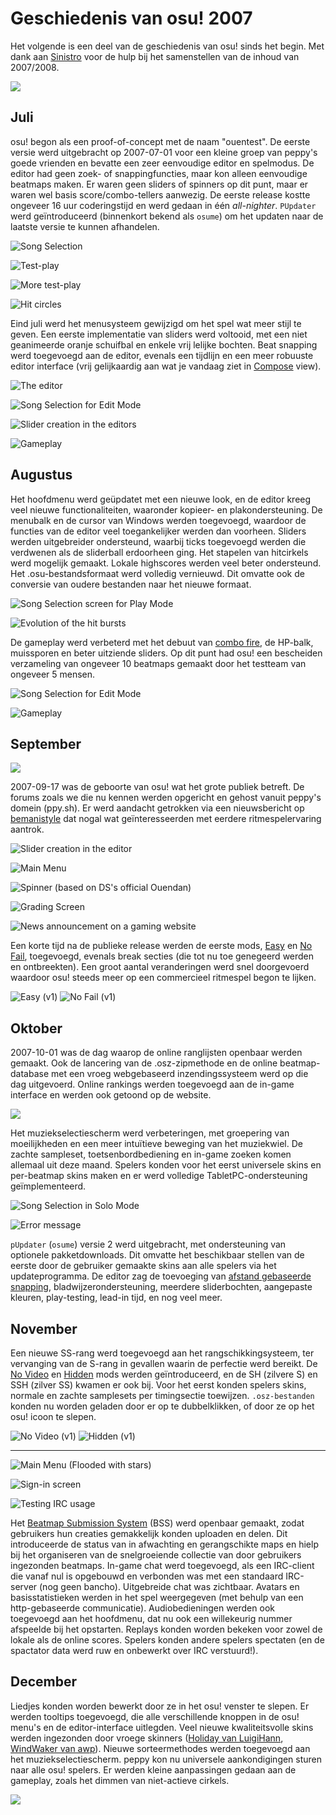# Geschiedenis van osu! 2007

Het volgende is een deel van de geschiedenis van osu! sinds het begin. Met dank aan [Sinistro](https://osu.ppy.sh/users/5530) voor de hulp bij het samenstellen van de inhoud van 2007/2008.

![](img/2007.jpg)

## Juli

osu! begon als een proof-of-concept met de naam "ouentest". De eerste versie werd uitgebracht op 2007-07-01 voor een kleine groep van peppy's goede vrienden en bevatte een zeer eenvoudige editor en spelmodus. De editor had geen zoek- of snappingfuncties, maar kon alleen eenvoudige beatmaps maken. Er waren geen sliders of spinners op dit punt, maar er waren wel basis score/combo-tellers aanwezig. De eerste release kostte ongeveer 16 uur coderingstijd en werd gedaan in één *all-nighter*. `PUpdater` werd geïntroduceerd (binnenkort bekend als `osume`) om het updaten naar de laatste versie te kunnen afhandelen.

![](img/2007-07_01.jpg "Song Selection")

![](img/2007-07_02.jpg "Test-play")

![](img/2007-07_03.jpg "More test-play")

![](img/2007-07_04.jpg "Hit circles")

Eind juli werd het menusysteem gewijzigd om het spel wat meer stijl te geven. Een eerste implementatie van sliders werd voltooid, met een niet geanimeerde oranje schuifbal en enkele vrij lelijke bochten. Beat snapping werd toegevoegd aan de editor, evenals een tijdlijn en een meer robuuste editor interface (vrij gelijkaardig aan wat je vandaag ziet in [Compose](/wiki/Beatmap_Editor/Compose) view).

![](img/2007-07_05.jpg "The editor")

![](img/2007-07_06.jpg "Song Selection for Edit Mode")

![](img/2007-07_07.jpg "Slider creation in the editors")

![](img/2007-07_08.jpg "Gameplay")

## Augustus

Het hoofdmenu werd geüpdatet met een nieuwe look, en de editor kreeg veel nieuwe functionaliteiten, waaronder kopieer- en plakondersteuning. De menubalk en de cursor van Windows werden toegevoegd, waardoor de functies van de editor veel toegankelijker werden dan voorheen. Sliders werden uitgebreider ondersteund, waarbij ticks toegevoegd werden die verdwenen als de sliderball erdoorheen ging. Het stapelen van hitcirkels werd mogelijk gemaakt. Lokale highscores werden veel beter ondersteund. Het .osu-bestandsformaat werd volledig vernieuwd. Dit omvatte ook de conversie van oudere bestanden naar het nieuwe formaat.

![](img/2007-08_01.jpg "Song Selection screen for Play Mode")

![](img/2007-08_02.jpg "Evolution of the hit bursts")

De gameplay werd verbeterd met het debuut van [combo fire](/wiki/combo_fire), de HP-balk, muissporen en beter uitziende sliders. Op dit punt had osu! een bescheiden verzameling van ongeveer 10 beatmaps gemaakt door het testteam van ongeveer 5 mensen.

![](img/2007-08_03.jpg "Song Selection for Edit Mode")

![](img/2007-08_04.jpg "Gameplay")

## September

![](img/2007-09.jpg)

2007-09-17 was de geboorte van osu! wat het grote publiek betreft. De forums zoals we die nu kennen werden opgericht en gehost vanuit peppy's domein (ppy.sh). Er werd aandacht getrokken via een nieuwsbericht op [bemanistyle](www.bemanistyle.com) dat nogal wat geïnteresseerden met eerdere ritmespelervaring aantrok.

![](img/2007-09_01.jpg "Slider creation in the editor")

![](img/2007-09_02.jpg "Main Menu")

![](img/2007-09_03.jpg "Spinner \(based on DS's official Ouendan\)")

![](img/2007-09_04.jpg "Grading Screen")

![](img/2007-09_05.jpg "News announcement on a gaming website")

Een korte tijd na de publieke release werden de eerste mods, [Easy](/wiki/EZ) en [No Fail](/wiki/NF), toegevoegd, evenals break secties (die tot nu toe genegeerd werden en ontbreekten). Een groot aantal veranderingen werd snel doorgevoerd waardoor osu! steeds meer op een commercieel ritmespel begon te lijken.

![](img/easy.png "Easy (v1)") ![](img/no_fail.png "No Fail (v1)")

## Oktober

2007-10-01 was de dag waarop de online ranglijsten openbaar werden gemaakt. Ook de lancering van de .osz-zipmethode en de online beatmap-database met een vroeg webgebaseerd inzendingssysteem werd op die dag uitgevoerd. Online rankings werden toegevoegd aan de in-game interface en werden ook getoond op de website.

![](img/2007-10_01.jpg)

Het muziekselectiescherm werd verbeteringen, met groepering van moeilijkheden en een meer intuïtieve beweging van het muziekwiel. De zachte sampleset, toetsenbordbediening en in-game zoeken komen allemaal uit deze maand. Spelers konden voor het eerst universele skins en per-beatmap skins maken en er werd volledige TabletPC-ondersteuning geïmplementeerd.

![](img/2007-10_02.jpg "Song Selection in Solo Mode")

![](img/2007-10_03.jpg "Error message")

`pUpdater` (`osume`) versie 2 werd uitgebracht, met ondersteuning van optionele pakketdownloads. Dit omvatte het beschikbaar stellen van de eerste door de gebruiker gemaakte skins aan alle spelers via het updateprogramma. De editor zag de toevoeging van [afstand gebaseerde snapping](/wiki/beatmap_editor/beatmap/snap), bladwijzerondersteuning, meerdere sliderbochten, aangepaste kleuren, play-testing, lead-in tijd, en nog veel meer.

## November

Een nieuwe SS-rang werd toegevoegd aan het rangschikkingsysteem, ter vervanging van de S-rang in gevallen waarin de perfectie werd bereikt. De [No Video](/wiki/NV) en [Hidden](/wiki/HD) mods werden geïntroduceerd, en de SH (zilvere S) en SSH (zilver SS) kwamen er ook bij. Voor het eerst konden spelers skins, normale en zachte samplesets per timingsectie toewijzen. `.osz-bestanden` konden nu worden geladen door er op te dubbelklikken, of door ze op het osu! icoon te slepen.

![](img/no_video.png "No Video \(v1\)") ![](img/hidden.png "Hidden \(v1\)")

---

![](img/2007-11_01.jpg "Main Menu \(Flooded with stars\)")

![](img/2007-11_02.jpg "Sign-in screen")

![](img/2007-11_03.jpg "Testing IRC usage")

Het [Beatmap Submission System](/wiki/glossary#bss) (BSS) werd openbaar gemaakt, zodat gebruikers hun creaties gemakkelijk konden uploaden en delen. Dit introduceerde de status van in afwachting en gerangschikte maps en hielp bij het organiseren van de snelgroeiende collectie van door gebruikers ingezonden beatmaps. In-game chat werd toegevoegd, als een IRC-client die vanaf nul is opgebouwd en verbonden was met een standaard IRC-server (nog geen bancho). Uitgebreide chat was zichtbaar. Avatars en basisstatistieken werden in het spel weergegeven (met behulp van een http-gebaseerde communicatie). Audiobedieningen werden ook toegevoegd aan het hoofdmenu, dat nu ook een willekeurig nummer afspeelde bij het opstarten. Replays konden worden bekeken voor zowel de lokale als de online scores. Spelers konden andere spelers spectaten (en de spactator data werd ruw en onbewerkt over IRC verstuurd!).

## December

Liedjes konden worden bewerkt door ze in het osu! venster te slepen. Er werden tooltips toegevoegd, die alle verschillende knoppen in de osu! menu's en de editor-interface uitlegden. Veel nieuwe kwaliteitsvolle skins werden ingezonden door vroege skinners ([Holiday van LuigiHann](https://osu.ppy.sh/community/forums/topics/1139), [WindWaker van awp](https://osu.ppy.sh/community/forums/topics/761)). Nieuwe sorteermethodes werden toegevoegd aan het muziekselectiescherm. peppy kon nu universele aankondigingen sturen naar alle osu! spelers. Er werden kleine aanpassingen gedaan aan de gameplay, zoals het dimmen van niet-actieve cirkels.

![](img/2007-12_01.jpg)
